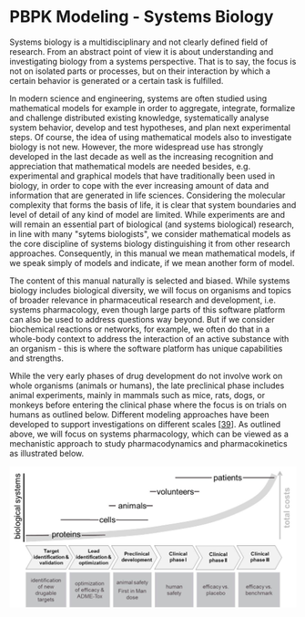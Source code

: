 # PBPK Modeling - Systems Biology

Systems biology is a multidisciplinary and not clearly defined field of research. From an abstract point of view it is about understanding and investigating biology from a systems perspective. That is to say, the focus is not on isolated parts or processes, but on their interaction by which a certain behavior is generated or a certain task is fulfilled.

In modern science and engineering, systems are often studied using mathematical models for example in order to aggregate, integrate, formalize and challenge distributed existing knowledge, systematically analyse system behavior, develop and test hypotheses, and plan next experimental steps. Of course, the idea of using mathematical models also to investigate biology is not new. However, the more widespread use has strongly developed in the last decade as well as the increasing recognition and appreciation that mathematical models are needed besides, e.g. experimental and graphical models that have traditionally been used in biology, in order to cope with the ever increasing amount of data and information that are generated in life sciences. Considering the molecular complexity that forms the basis of life, it is clear that system boundaries and level of detail of any kind of model are limited. While experiments are and will remain an essential part of biological \(and systems biological\) research, in line with many "sytems biologists", we consider mathematical models as the core discipline of systems biology distinguishing it from other research approaches. Consequently, in this manual we mean mathematical models, if we speak simply of models and indicate, if we mean another form of model.

The content of this manual naturally is selected and biased. While systems biology includes biological diversity, we will focus on organisms and topics of broader relevance in pharmaceutical research and development, i.e. systems pharmacology, even though large parts of this software platform can also be used to address questions way beyond. But if we consider biochemical reactions or networks, for example, we often do that in a whole-body context to address the interaction of an active substance with an organism - this is where the software platform has unique capabilities and strengths.

While the very early phases of drug development do not involve work on whole organisms \(animals or humans\), the late preclinical phase includes animal experiments, mainly in mammals such as mice, rats, dogs, or monkeys before entering the clinical phase where the focus is on trials on humans as outlined below. Different modeling approaches have been developed to support investigations on different scales \[[39](../../references/references.md#39)\]. As outlined above, we will focus on systems pharmacology, which can be viewed as a mechanistic approach to study pharmacodynamics and pharmacokinetics as illustrated below.

![Phases, costs, and biological systems used in drug development](../../.gitbook/assets/kuepfer_et_al_adv_exp_med_biol_2012_figure1.jpg)

